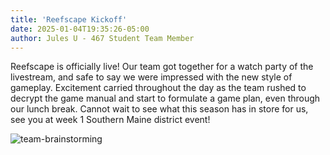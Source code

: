 ```yaml
---
title: 'Reefscape Kickoff'
date: 2025-01-04T19:35:26-05:00
author: Jules U - 467 Student Team Member
---
```

Reefscape is officially live! Our team got together for a watch party of the livestream, and safe to say we were impressed with the new style of gameplay. Excitement carried throughout the day as the team rushed to decrypt the game manual and start to formulate a game plan, even through our lunch break. Cannot wait to see what this season has in store for us, see you at week 1 Southern Maine district event!

![team-brainstorming](kickoff.png)